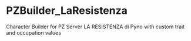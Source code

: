 # PZBuilder_LaResistenza
Character Builder for PZ Server LA RESISTENZA di Pyno with custom trait and occupation values
